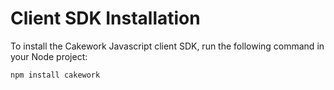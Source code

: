 
# Client SDK Installation

To install the Cakework Javascript client SDK, run the following command in your Node project:


```
npm install cakework
```